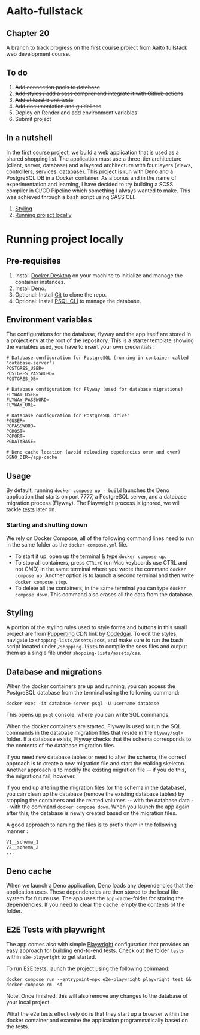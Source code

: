 # Aalto-fullstack

## Chapter 20

A branch to track progress on the first course project from Aalto fullstack web
development course.

## To do

1. ~~Add connection pools to database~~
2. ~~Add styles / add a sass compiler and integrate it with Github actions~~
3. ~~Add at least 5 unit tests~~
4. ~~Add documentation and guidelines~~
5. Deploy on Render and add environment variables
6. Submit project

## In a nutshell

In the first course project, we build a web application that is used as a shared
shopping list. The application must use a three-tier architecture (client,
server, database) and a layered architecture with four layers (views,
controllers, services, database). This project is run with Deno and a PostgreSQL
DB in a Docker container. As a bonus and in the name of experimentation and
learning, I have decided to try building a SCSS compiler in CI/CD Pipeline which
something I always wanted to make. This was achieved through a bash script using
SASS CLI.

1. [Styling](#styling)
2. [Running project locally](#running-project-locally)

# Running project locally

## Pre-requisites

1. Install [Docker Desktop](https://www.docker.com) on your machine to
   initialize and manage the container instances.
2. Install [Deno](https://deno.com).
3. Optional: Install [Git](https://git-scm.com/downloads) to clone the repo.
4. Optional: Install [PSQL CLI](https://www.postgresql.org/download/) to manage
   the database.

## Environment variables

The configurations for the database, flyway and the app itself are stored in a
project.env at the root of the repository. This is a starter template showing
the variables used, you have to insert your own credentials :

```text
# Database configuration for PostgreSQL (running in container called "database-server")
POSTGRES_USER=
POSTGRES_PASSWORD=
POSTGRES_DB=

# Database configuration for Flyway (used for database migrations)
FLYWAY_USER=
FLYWAY_PASSWORD=
FLYWAY_URL=

# Database configuration for PostgreSQL driver
PGUSER=
PGPASSWORD=
PGHOST=
PGPORT=
PGDATABASE=

# Deno cache location (avoid reloading depedencies over and over)
DENO_DIR=/app-cache
```

## Usage

By default, running `docker compose up --build` launches the Deno application
that starts on port 7777, a PostgreSQL server, and a database migration process
(Flyway). The Playwright process is ignored, we will tackle
[tests](#e2e-tests-with-playwright) later on.

### Starting and shutting down

We rely on Docker Compose, all of the following command lines need to run in the
same folder as the `docker-compose.yml` file.

- To start it up, open up the terminal & type `docker compose up`.
- To stop all containers, press `CTRL+C` (on Mac keyboards use CTRL and not CMD)
  in the same terminal where you wrote the command `docker compose up`. Another
  option is to launch a second terminal and then write `docker compose stop`.
- To delete all the containers, in the same terminal you can type
  `docker compose down`. This command also erases all the data from the
  database.

## Styling

A portion of the styling rules used to style forms and buttons in this small
project are from [Puppertino](https://github.com/codedgar/Puppertino) CDN link
by [Codedgar](https://github.com/codedgar). To edit the styles, navigate to
`shopping-lists/assets/scss`, and make sure to run the bash script located under
`/shopping-lists` to compile the scss files and output them as a single file
under `shopping-lists/assets/css`.

## Database and migrations

When the docker containers are up and running, you can access the PostgreSQL
database from the terminal using the following command:

```text
docker exec -it database-server psql -U username database
```

This opens up `psql` console, where you can write SQL commands.

When the docker containers are started, Flyway is used to run the SQL commands
in the database migration files that reside in the `flyway/sql`-folder. If a
database exists, Flyway checks that the schema corresponds to the contents of
the database migration files.

If you need new database tables or need to alter the schema, the correct
approach is to create a new migration file and start the walking skeleton.
Another approach is to modify the existing migration file -- if you do this, the
migrations fail, however.

If you end up altering the migration files (or the schema in the database), you
can clean up the database (remove the existing database tables) by stopping the
containers and the related volumes -- with the database data -- with the command
`docker compose down`. When you launch the app again after this, the database is
newly created based on the migration files.

A good approach to naming the files is to prefix them in the following manner :

```text
V1__schema_1
V2__schema_2
...
```

## Deno cache

When we launch a Deno application, Deno loads any dependencies that the
application uses. These dependencies are then stored to the local file system
for future use. The app uses the `app-cache`-folder for storing the
dependencies. If you need to clear the cache, empty the contents of the folder.

## E2E Tests with playwright

The app comes also with simple [Playwright](https://playwright.dev/)
configuration that provides an easy approach for building end-to-end tests.
Check out the folder `tests` within `e2e-playwright` to get started.

To run E2E tests, launch the project using the following command:

```text
docker compose run --entrypoint=npx e2e-playwright playwright test && docker compose rm -sf
```

Note! Once finished, this will also remove any changes to the database of your
local project.

What the e2e tests effectively do is that they start up a browser within the
docker container and examine the application programmatically based on the
tests.
